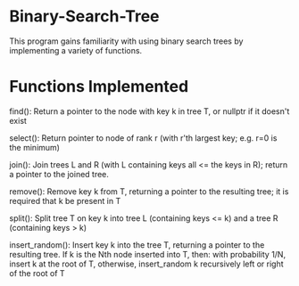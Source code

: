 # Binary-Search-Tree
This program gains familiarity with using binary search trees by implementing a variety of functions.

# Functions Implemented
find(): Return a pointer to the node with key k in tree T, or nullptr if it doesn't exist

select(): Return pointer to node of rank r (with r'th largest key; e.g. r=0 is the minimum)

join(): Join trees L and R (with L containing keys all <= the keys in R); return a pointer to the joined tree.

remove(): Remove key k from T, returning a pointer to the resulting tree; it is required that k be present in T

split(): Split tree T on key k into tree L (containing keys <= k) and a tree R (containing keys > k)

insert_random(): Insert key k into the tree T, returning a pointer to the resulting tree. If k is the Nth node inserted into T, then: with probability 1/N, insert k at the root of T, otherwise, insert_random k recursively left or right of the root of T

